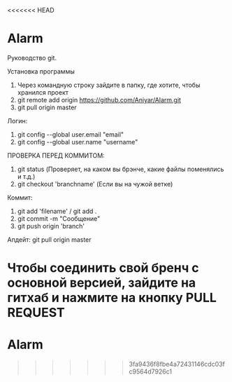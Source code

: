 <<<<<<< HEAD
# Alarm

Руководство git.

Установка программы
1) Через командную строку зайдите в папку, где хотите, чтобы хранился проект
2) git remote add origin https://github.com/Aniyar/Alarm.git
3) git pull origin master

Логин:
1) git config --global user.email "email"
2) git config --global user.name "username"

ПРОВЕРКА ПЕРЕД КОММИТОМ:
1) git status (Проверяет, на каком вы брэнче, какие файлы поменялись и т.д.)
2) git checkout 'branchname' (Если вы на чужой ветке)
  
Коммит:
1) git add 'filename' / git add . 
2) git commit -m "Сообщение"
3) git push origin 'branch'

Апдейт:
git pull origin master
  
Чтобы соединить свой бренч с основной версией, зайдите на гитхаб и нажмите на кнопку PULL REQUEST
=======
# Alarm
>>>>>>> 3fa9436f8fbe4a72431146cdc03fc9564d7926c1
